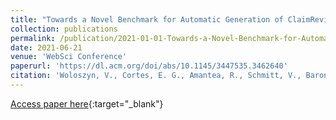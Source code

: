 ```yaml
---
title: "Towards a Novel Benchmark for Automatic Generation of ClaimReview Markup"
collection: publications
permalink: /publication/2021-01-01-Towards-a-Novel-Benchmark-for-Automatic-Generation-of-ClaimReview-Markup
date: 2021-06-21
venue: 'WebSci Conference'
paperurl: 'https://dl.acm.org/doi/abs/10.1145/3447535.3462640'
citation: 'Woloszyn, V., Cortes, E. G., Amantea, R., Schmitt, V., Barone, D. A., & Möller, S. (2021, June). Towards a Novel Benchmark for Automatic Generation of ClaimReview Markup. In Proceedings of the 13th ACM Web Science Conference 2021 (pp. 29-35).'
---
```


[Access paper here](https://dl.acm.org/doi/fullHtml/10.1145/3447535.3462640){:target="_blank"}
